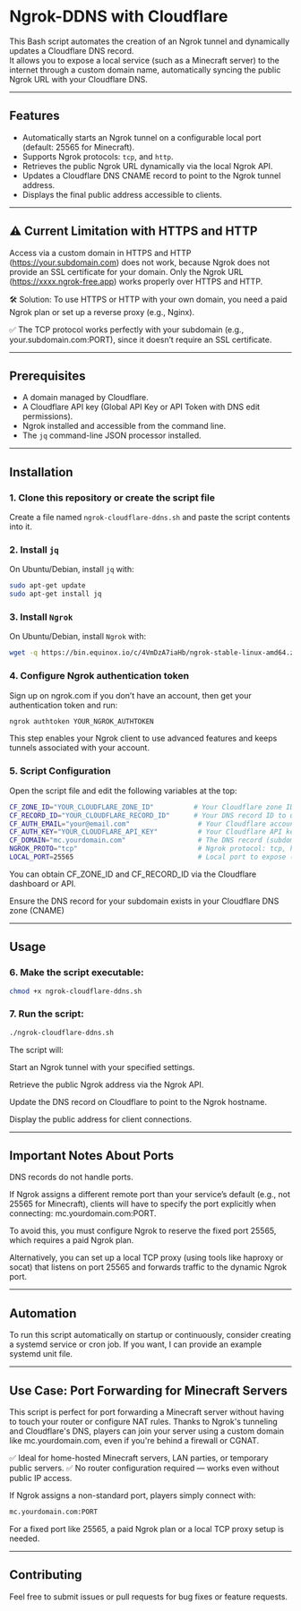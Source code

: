 # Ngrok-DDNS with Cloudflare

This Bash script automates the creation of an Ngrok tunnel and dynamically updates a Cloudflare DNS record.  
It allows you to expose a local service (such as a Minecraft server) to the internet through a custom domain name, automatically syncing the public Ngrok URL with your Cloudflare DNS.

---

## Features

- Automatically starts an Ngrok tunnel on a configurable local port (default: 25565 for Minecraft).
- Supports Ngrok protocols: `tcp`, and `http`.
- Retrieves the public Ngrok URL dynamically via the local Ngrok API.
- Updates a Cloudflare DNS CNAME record to point to the Ngrok tunnel address.
- Displays the final public address accessible to clients.

---

## ⚠️ Current Limitation with HTTPS and HTTP

Access via a custom domain in HTTPS and HTTP (https://your.subdomain.com) does not work, because Ngrok does not provide an SSL certificate for your domain.
Only the Ngrok URL (https://xxxx.ngrok-free.app) works properly over HTTPS and HTTP.

🛠 Solution: To use HTTPS or HTTP with your own domain, you need a paid Ngrok plan or set up a reverse proxy (e.g., Nginx).

✅ The TCP protocol works perfectly with your subdomain (e.g., your.subdomain.com:PORT), since it doesn’t require an SSL certificate.

---

## Prerequisites

- A domain managed by Cloudflare.
- A Cloudflare API key (Global API Key or API Token with DNS edit permissions).
- Ngrok installed and accessible from the command line.
- The `jq` command-line JSON processor installed.

---

## Installation

### 1. Clone this repository or create the script file

Create a file named `ngrok-cloudflare-ddns.sh` and paste the script contents into it.

### 2. Install `jq`

On Ubuntu/Debian, install `jq` with:

```bash
sudo apt-get update
sudo apt-get install jq
```
### 3. Install `Ngrok`

On Ubuntu/Debian, install `Ngrok` with:

```bash
wget -q https://bin.equinox.io/c/4VmDzA7iaHb/ngrok-stable-linux-amd64.zip -O /tmp/ngrok.zip && unzip -q /tmp/ngrok.zip -d /tmp && sudo mv /tmp/ngrok /usr/local/bin/ngrok && sudo chmod +x /usr/local/bin/ngrok && rm /tmp/ngrok.zip
```
### 4. Configure Ngrok authentication token

Sign up on ngrok.com if you don’t have an account, then get your authentication token and run:

```bash
ngrok authtoken YOUR_NGROK_AUTHTOKEN
```
This step enables your Ngrok client to use advanced features and keeps tunnels associated with your account.

### 5. Script Configuration

Open the script file and edit the following variables at the top:

```bash
CF_ZONE_ID="YOUR_CLOUDFLARE_ZONE_ID"          # Your Cloudflare zone ID
CF_RECORD_ID="YOUR_CLOUDFLARE_RECORD_ID"      # Your DNS record ID to update
CF_AUTH_EMAIL="your@email.com"                 # Your Cloudflare account email
CF_AUTH_KEY="YOUR_CLOUDFLARE_API_KEY"          # Your Cloudflare API key
CF_DOMAIN="mc.yourdomain.com"                  # The DNS record (subdomain) to update
NGROK_PROTO="tcp"                              # Ngrok protocol: tcp, http, or https
LOCAL_PORT=25565                               # Local port to expose (Minecraft default)
```
You can obtain CF_ZONE_ID and CF_RECORD_ID via the Cloudflare dashboard or API.

Ensure the DNS record for your subdomain exists in your Cloudflare DNS zone (CNAME)

---

## Usage

### 6. Make the script executable:

```bash
chmod +x ngrok-cloudflare-ddns.sh
```
### 7. Run the script:

```bash
./ngrok-cloudflare-ddns.sh
```
The script will:

Start an Ngrok tunnel with your specified settings.

Retrieve the public Ngrok address via the Ngrok API.

Update the DNS record on Cloudflare to point to the Ngrok hostname.

Display the public address for client connections.

---

## Important Notes About Ports

DNS records do not handle ports.

If Ngrok assigns a different remote port than your service’s default (e.g., not 25565 for Minecraft), clients will have to specify the port explicitly when connecting:
mc.yourdomain.com:PORT.

To avoid this, you must configure Ngrok to reserve the fixed port 25565, which requires a paid Ngrok plan.

Alternatively, you can set up a local TCP proxy (using tools like haproxy or socat) that listens on port 25565 and forwards traffic to the dynamic Ngrok port.

---

## Automation

To run this script automatically on startup or continuously, consider creating a systemd service or cron job.
If you want, I can provide an example systemd unit file.

---

## Use Case: Port Forwarding for Minecraft Servers

This script is perfect for port forwarding a Minecraft server without having to touch your router or configure NAT rules.
Thanks to Ngrok's tunneling and Cloudflare's DNS, players can join your server using a custom domain like mc.yourdomain.com, even if you're behind a firewall or CGNAT.

✅ Ideal for home-hosted Minecraft servers, LAN parties, or temporary public servers.
✅ No router configuration required — works even without public IP access.

If Ngrok assigns a non-standard port, players simply connect with:
```bash
mc.yourdomain.com:PORT
```
For a fixed port like 25565, a paid Ngrok plan or a local TCP proxy setup is needed.

---

## Contributing

Feel free to submit issues or pull requests for bug fixes or feature requests.
